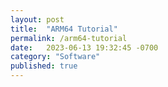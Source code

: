 ```yaml
---
layout: post
title:  "ARM64 Tutorial"
permalink: /arm64-tutorial
date:   2023-06-13 19:32:45 -0700
category: "Software"
published: true
---
```


